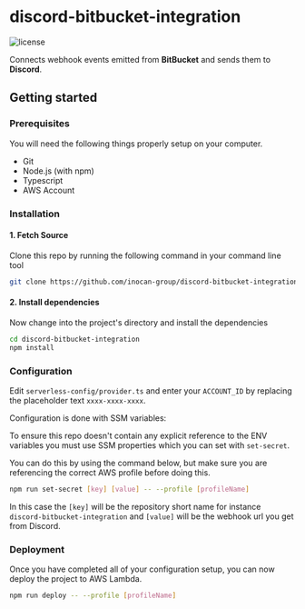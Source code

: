 # discord-bitbucket-integration

![license](http://img.shields.io/badge/license-MIT-brightgreen.svg)

Connects webhook events emitted from **BitBucket** and sends them to **Discord**.

## Getting started

### Prerequisites

You will need the following things properly setup on your computer.

- Git
- Node.js (with npm)
- Typescript
- AWS Account

### Installation

#### 1. Fetch Source

Clone this repo by running the following command in your command line tool

```bash
git clone https://github.com/inocan-group/discord-bitbucket-integration.git
```

#### 2. Install dependencies
Now change into the project's directory and install the dependencies

```bash
cd discord-bitbucket-integration
npm install
```

### Configuration

Edit `serverless-config/provider.ts` and enter your `ACCOUNT_ID` by replacing the placeholder text `xxxx-xxxx-xxxx`.

Configuration is done with SSM variables:

To ensure this repo doesn't contain any explicit reference to the ENV variables you must use SSM properties which you can set with `set-secret`.

You can do this by using the command below, but make sure you are referencing the correct AWS profile before doing this.

```bash
npm run set-secret [key] [value] -- --profile [profileName]
```

In this case the `[key]` will be the repository short name for instance `discord-bitbucket-integration` and `[value]` will be the webhook url you get from Discord.

### Deployment

Once you have completed all of your configuration setup, you can now deploy the project to AWS Lambda.

```bash
npm run deploy -- --profile [profileName]
```
